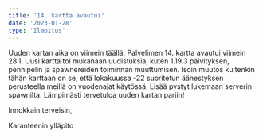 ```yaml
---
title: '14. kartta avautui'
date: '2023-01-28'
type: 'Ilmoitus'
---
```

Uuden kartan aika on viimein täällä. Palvelimen 14. kartta avautui viimein 28.1. Uusi kartta toi mukanaan uudistuksia, kuten 1.19.3 päivityksen, pennipelin ja spawnereiden toiminnan muuttumisen. Isoin muutos kuitenkin tähän karttaan on se, että lokakuussa -22 suoritetun äänestyksen perusteella meillä on vuodenajat käytössä. Lisää pystyt lukemaan serverin spawnilta. 
Lämpimästi tervetuloa uuden kartan pariin!


Innokkain terveisin,

Karanteenin ylläpito
